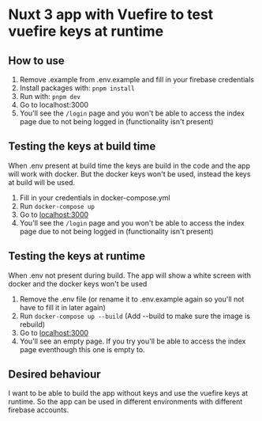 # Nuxt 3 app with Vuefire to test vuefire keys at runtime

## How to use 
1. Remove .example from .env.example and fill in your firebase credentials
2. Install packages with: `pnpm install`
3. Run with: `pnpm dev`
4. Go to localhost:3000
5. You'll see the `/login` page and you won't be able to access the index page due to not being logged in (functionality isn't present)

## Testing the keys at build time
When .env present at build time the keys are build in the code and the app will work with docker. But the docker keys won't be used, instead the keys at build will be used.
1. Fill in your credentials in docker-compose.yml
2. Run `docker-compose up`
3. Go to [localhost:3000](localhost:3000)
4. You'll see the `/login` page and you won't be able to access the index page due to not being logged in (functionality isn't present)

## Testing the keys at runtime
When .env not present during build. The app will show a white screen with docker and the docker keys won't be used
1. Remove the .env file (or rename it to .env.example again so you'll not have to fill it in later again)
2. Run `docker-compose up --build` (Add --build to make sure the image is rebuild)
3. Go to [localhost:3000](localhost:3000)
4. You'll see an empty page. If you try you'll be able to access the index page eventhough this one is empty to.

## Desired behaviour
I want to be able to build the app without keys and use the vuefire keys at runtime. So the app can be used in different environments with different firebase accounts.